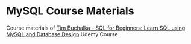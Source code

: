 # MySQL Course Materials

Course materials of [Tim Buchalka - SQL for Beginners: Learn SQL using MySQL and Database Design](https://www.udemy.com/course/sql-for-beginners-course) Udemy Course